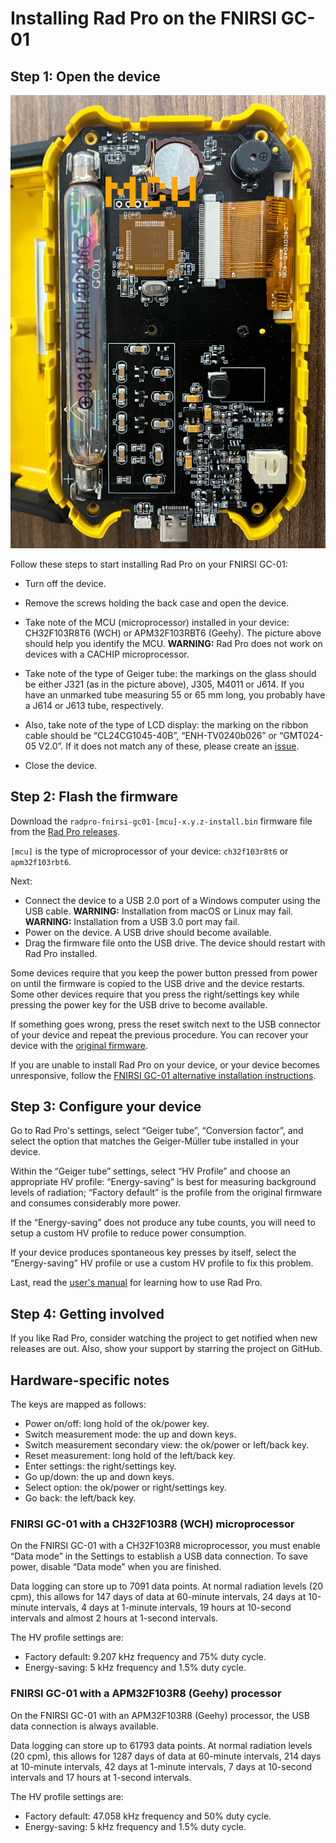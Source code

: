 # Installing Rad Pro on the FNIRSI GC-01

## Step 1: Open the device

![FNIRSI GC-01 circuit board types](img/gc-01-board-type.jpg)

Follow these steps to start installing Rad Pro on your FNIRSI GC-01:

* Turn off the device.
* Remove the screws holding the back case and open the device.
* Take note of the MCU (microprocessor) installed in your device: CH32F103R8T6 (WCH) or APM32F103RBT6 (Geehy). The picture above should help you identify the MCU. **WARNING:** Rad Pro does not work on devices with a CACHIP microprocessor.
* Take note of the type of Geiger tube: the markings on the glass should be either J321 (as in the picture above), J305, M4011 or J614. If you have an unmarked tube measuring 55 or 65 mm long, you probably have a J614 or J613 tube, respectively.
* Also, take note of the type of LCD display: the marking on the ribbon cable should be “CL24CG1045-40B”, “ENH-TV0240b026” or “GMT024-05 V2.0”. If it does not match any of these, please create an [issue](https://github.com/Gissio/radpro/issues).

* Close the device.

## Step 2: Flash the firmware

Download the `radpro-fnirsi-gc01-[mcu]-x.y.z-install.bin` firmware file from the [Rad Pro releases](https://github.com/Gissio/radpro/releases).

`[mcu]` is the type of microprocessor of your device: `ch32f103r8t6` or `apm32f103rbt6`.

Next:

* Connect the device to a USB 2.0 port of a Windows computer using the USB cable. **WARNING:** Installation from macOS or Linux may fail. **WARNING:** Installation from a USB 3.0 port may fail.
* Power on the device. A USB drive should become available.
* Drag the firmware file onto the USB drive. The device should restart with Rad Pro installed.

Some devices require that you keep the power button pressed from power on until the firmware is copied to the USB drive and the device restarts. Some other devices require that you press the right/settings key while pressing the power key for the USB drive to become available.

If something goes wrong, press the reset switch next to the USB connector of your device and repeat the previous procedure. You can recover your device with the [original firmware](firmware).

If you are unable to install Rad Pro on your device, or your device becomes unresponsive, follow the [FNIRSI GC-01 alternative installation instructions](install-stlink.md).

## Step 3: Configure your device

Go to Rad Pro's settings, select “Geiger tube”, “Conversion factor”, and select the option that matches the Geiger-Müller tube installed in your device.

Within the “Geiger tube” settings, select “HV Profile” and choose an appropriate HV profile: “Energy-saving” is best for measuring background levels of radiation; “Factory default” is the profile from the original firmware and consumes considerably more power.

If the “Energy-saving” does not produce any tube counts, you will need to setup a custom HV profile to reduce power consumption.

If your device produces spontaneous key presses by itself, select the “Energy-saving” HV profile or use a custom HV profile to fix this problem.

Last, read the [user's manual](../../users.md) for learning how to use Rad Pro.

## Step 4: Getting involved

If you like Rad Pro, consider watching the project to get notified when new releases are out. Also, show your support by starring the project on GitHub.

## Hardware-specific notes

The keys are mapped as follows:

  * Power on/off: long hold of the ok/power key.
  * Switch measurement mode: the up and down keys.
  * Switch measurement secondary view: the ok/power or left/back key.
  * Reset measurement: long hold of the left/back key.
  * Enter settings: the right/settings key.
  * Go up/down: the up and down keys.
  * Select option: the ok/power or right/settings key.
  * Go back: the left/back key.

### FNIRSI GC-01 with a CH32F103R8 (WCH) microprocessor

On the FNIRSI GC-01 with a CH32F103R8 microprocessor, you must enable “Data mode” in the Settings to establish a USB data connection. To save power, disable “Data mode” when you are finished.

Data logging can store up to 7091 data points. At normal radiation levels (20 cpm), this allows for 147 days of data at 60-minute intervals, 24 days at 10-minute intervals, 4 days at 1-minute intervals, 19 hours at 10-second intervals and almost 2 hours at 1-second intervals.

The HV profile settings are:

* Factory default: 9.207 kHz frequency and 75% duty cycle.
* Energy-saving: 5 kHz frequency and 1.5% duty cycle.

### FNIRSI GC-01 with a APM32F103R8 (Geehy) processor

On the FNIRSI GC-01 with an APM32F103R8 (Geehy) processor, the USB data connection is always available. 

Data logging can store up to 61793 data points. At normal radiation levels (20 cpm), this allows for 1287 days of data at 60-minute intervals, 214 days at 10-minute intervals, 42 days at 1-minute intervals, 7 days at 10-second intervals and 17 hours at 1-second intervals.

The HV profile settings are:

* Factory default: 47.058 kHz frequency and 50% duty cycle.
* Energy-saving: 5 kHz frequency and 1.5% duty cycle.
